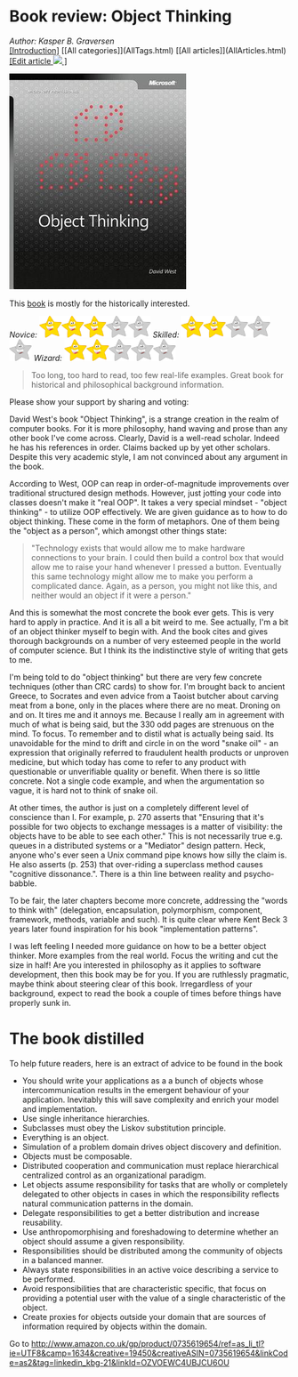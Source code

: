 ﻿# Book review: Object Thinking
*Author: Kasper B. Graversen*
<br>[[Introduction]](<BaseUrl/>) [[All categories]](<BaseUrl/>AllTags.html) [[All articles]](<BaseUrl/>AllArticles.html) [[Edit article <img src="http://firstclassthoughts.co.uk/img/edit.png"> ]](<GithubPageUrl/>)<br>
<Categories Tags="Book_Review, OOP">
</Categories>

<img src="ObjectThinking.jpg">

This [book](http://www.amazon.co.uk/gp/product/0735619654/ref=as_li_tl?ie=UTF8&camp=1634&creative=19450&creativeASIN=0735619654&linkCode=as2&tag=linkedin_kbg-21&linkId=OZVOEWC4UBJCU6OU) is mostly for the historically interested.

*Novice:* <img src="star.jpg" width="40px"><img src="star.jpg" width="40px"><img src="star.jpg" width="40px"><img src="missingstar.jpg" width="40px"><img src="missingstar.jpg" width="40px">
*Skilled:* <img src="star.jpg" width="40px"><img src="star.jpg" width="40px"><img src="missingstar.jpg" width="40px"><img src="missingstar.jpg" width="40px"><img src="missingstar.jpg" width="40px">
*Wizard:* <img src="star.jpg" width="40px"><img src="star.jpg" width="40px"><img src="missingstar.jpg" width="40px"><img src="missingstar.jpg" width="40px"><img src="missingstar.jpg" width="40px">

> Too long, too hard to read, too few real-life examples. Great book for historical and philosophical background information.

Please show your support by sharing and voting:

<SocialShareButtons>
</SocialShareButtons>


David West's book "Object Thinking", is a strange creation in the realm of computer books. For it is more philosophy, hand waving and prose than any other book I've come across. Clearly, David is a well-read scholar. Indeed he has his references in order. Claims backed up by yet other scholars. Despite this very academic style, I am not convinced about any argument in the book.

According to West, OOP can reap in order-of-magnitude improvements over traditional structured design methods. However, just jotting your code into classes doesn't make it "real OOP". It takes a very special mindset - "object thinking" - to utilize OOP effectively. We are given guidance as to how to do object thinking. These come in the form of metaphors. One of them being the "object as a person", which amongst other things state:

> "Technology exists that would allow me to make hardware connections to your brain. I could then build a control box that would allow me to raise your hand whenever I pressed a button. Eventually this same technology might allow me to make you perform a complicated dance. Again, as a person, you might not like this, and neither would an object if it were a person."

And this is somewhat the most concrete the book ever gets. This is very hard to apply in practice. And it is all a bit weird to me. See actually, I'm a bit of an object thinker myself to begin with. And the book cites and gives thorough backgrounds on a number of very esteemed people in the world of computer science. But I think its the indistinctive style of writing that gets to me. 

I'm being told to do "object thinking" but there are very few concrete techniques (other than CRC cards) to show for. I'm brought back to ancient Greece, to Socrates and even advice from a Taoist butcher about carving meat from a bone, only in the places where there are no meat. Droning on and on. It tires me and it annoys me. Because I really am in agreement with much of what is being said, but the 330 odd pages are strenuous on the mind. To focus. To remember and to distil what is actually being said. Its unavoidable for the mind to drift and circle in on the word "snake oil" - an expression that originally referred to fraudulent health products or unproven medicine, but which today has come to refer to any product with questionable or unverifiable quality or benefit. When there is so little concrete. Not a single code example, and when the argumentation so vague, it is hard not to think of snake oil.

At other times, the author is just on a completely different level of conscience than I. For example, p. 270 asserts that "Ensuring that it's possible for two objects to exchange messages is a matter of visibility: the objects have to be able to see each other." This is not necessarily true e.g. queues in a distributed systems or a "Mediator" design pattern. Heck, anyone who's ever seen a Unix command pipe knows how silly the claim is. He also asserts (p. 253) that over-riding a superclass method causes "cognitive dissonance.". There is a thin line between reality and psycho-babble.

To be fair, the later chapters become more concrete, addressing the "words to think with" (delegation, encapsulation, polymorphism, component, framework, methods, variable and such). It is quite clear where Kent Beck 3 years later found inspiration for his book "implementation patterns".

I was left feeling I needed more guidance on how to be a better object thinker. More examples from the real world. Focus the writing and cut the size in half! Are you interested in philosophy as it applies to software development, then this book may be for you. If you are ruthlessly pragmatic, maybe think about steering clear of this book. Irregardless of your background, expect to read the book a couple of times before things have properly sunk in.


# The book distilled

To help future readers, here is an extract of advice to be found in the book

* You should write your applications as a a bunch of objects whose intercommunication results in the emergent behaviour of your application. Inevitably this will save complexity and enrich your model and implementation. 
* Use single inheritance hierarchies.
* Subclasses must obey the Liskov substitution principle.
* Everything is an object.
* Simulation of a problem domain drives object discovery and definition.
* Objects must be composable.
* Distributed cooperation and communication must replace hierarchical centralized control as an organizational paradigm.
* Let objects assume responsibility for tasks that are wholly or completely delegated to other objects in cases in which the responsibility reflects natural communication patterns in the domain.
* Delegate responsibilities to get a better distribution and increase reusability.
* Use anthropomorphising and foreshadowing to determine whether an object should assume a given responsibility.
* Responsibilities should be distributed among the community of objects in a balanced manner.
* Always state responsibilities in an active voice describing a service to be performed.
* Avoid responsibilities that are characteristic specific, that focus on providing a potential user with the value of a single characteristic of the object.
* Create proxies for objects outside your domain that are sources of information required by objects within the domain.


Go to http://www.amazon.co.uk/gp/product/0735619654/ref=as_li_tl?ie=UTF8&camp=1634&creative=19450&creativeASIN=0735619654&linkCode=as2&tag=linkedin_kbg-21&linkId=OZVOEWC4UBJCU6OU


<br><br>
<CommentText>
</CommentText>

<br><br>
